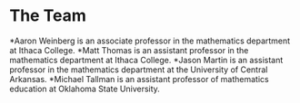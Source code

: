 # The Team

*Aaron Weinberg is an associate professor in the mathematics department at Ithaca College.
*Matt Thomas is an assistant professor in the mathematics department at Ithaca College.
*Jason Martin is an assistant professor in the mathematics department at the University of Central Arkansas.
*Michael Tallman is an assistant professor of mathematics education at Oklahoma State University.